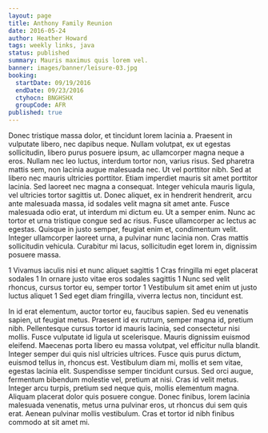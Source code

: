 ```yaml
---
layout: page
title: Anthony Family Reunion
date: 2016-05-24
author: Heather Howard
tags: weekly links, java
status: published
summary: Mauris maximus quis lorem vel.
banner: images/banner/leisure-03.jpg
booking:
  startDate: 09/19/2016
  endDate: 09/23/2016
  ctyhocn: BNGHSHX
  groupCode: AFR
published: true
---
```

Donec tristique massa dolor, et tincidunt lorem lacinia a. Praesent in vulputate libero, nec dapibus neque. Nullam volutpat, ex ut egestas sollicitudin, libero purus posuere ipsum, ac ullamcorper magna neque a eros. Nullam nec leo luctus, interdum tortor non, varius risus. Sed pharetra mattis sem, non lacinia augue malesuada nec. Ut vel porttitor nibh. Sed at libero nec mauris ultricies porttitor. Etiam imperdiet mauris sit amet porttitor lacinia. Sed laoreet nec magna a consequat.
Integer vehicula mauris ligula, vel ultricies tortor sagittis ut. Donec aliquet, ex in hendrerit hendrerit, arcu ante malesuada massa, id sodales velit magna sit amet ante. Fusce malesuada odio erat, ut interdum mi dictum eu. Ut a semper enim. Nunc ac tortor et urna tristique congue sed ac risus. Fusce ullamcorper ac lectus ac egestas. Quisque in justo semper, feugiat enim et, condimentum velit. Integer ullamcorper laoreet urna, a pulvinar nunc lacinia non. Cras mattis sollicitudin vehicula. Curabitur mi lacus, sollicitudin eget lorem in, dignissim posuere massa.

1 Vivamus iaculis nisi et nunc aliquet sagittis
1 Cras fringilla mi eget placerat sodales
1 In ornare justo vitae eros sodales sagittis
1 Nunc sed velit rhoncus, cursus tortor eu, semper tortor
1 Vestibulum sit amet enim ut justo luctus aliquet
1 Sed eget diam fringilla, viverra lectus non, tincidunt est.

In id erat elementum, auctor tortor eu, faucibus sapien. Sed eu venenatis sapien, ut feugiat metus. Praesent id ex rutrum, semper magna id, pretium nibh. Pellentesque cursus tortor id mauris lacinia, sed consectetur nisi mollis. Fusce vulputate id ligula ut scelerisque. Mauris dignissim euismod eleifend. Maecenas porta libero eu massa volutpat, vel efficitur nulla blandit.
Integer semper dui quis nisl ultricies ultrices. Fusce quis purus dictum, euismod tellus in, rhoncus est. Vestibulum diam mi, mollis et sem vitae, egestas lacinia elit. Suspendisse semper tincidunt cursus. Sed orci augue, fermentum bibendum molestie vel, pretium at nisi. Cras id velit metus. Integer arcu turpis, pretium sed neque quis, mollis elementum magna. Aliquam placerat dolor quis posuere congue. Donec finibus, lorem lacinia malesuada venenatis, metus urna pulvinar eros, ut rhoncus dui sem quis erat. Aenean pulvinar mollis vestibulum. Cras et tortor id nibh finibus commodo at sit amet mi.
